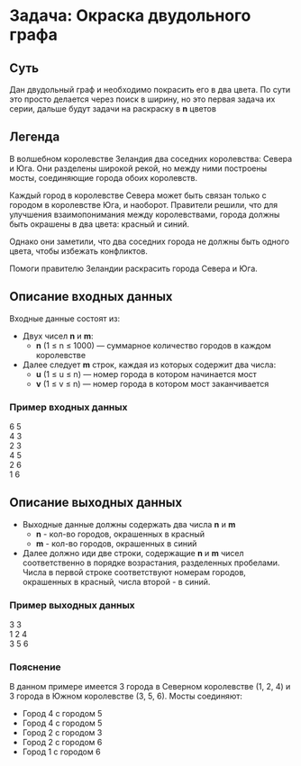 # Задача: Окраска двудольного графа

## Суть

Дан двудольный граф и необходимо покрасить его в два цвета.
По сути это просто делается через поиск в ширину, но это первая задача их серии, дальше будут задачи на раскраску в **n** цветов

## Легенда

В волшебном королевстве Зеландия два соседних королевства: Севера и Юга. Они разделены широкой рекой, но между ними построены мосты, соединяющие города обоих королевств.

Каждый город в королевстве Севера может быть связан только с городом в королевстве Юга, и наоборот. Правители решили, что для улучшения взаимопонимания между королевствами, города должны быть окрашены в два цвета: красный и синий.

Однако они заметили, что два соседних города не должны быть одного цвета, чтобы избежать конфликтов.

Помоги правителю Зеландии раскрасить города Севера и Юга.

## Описание входных данных

Входные данные состоят из:

- Двух чисел **n** и **m**:
  - **n** (1 ≤ n ≤ 1000) — суммарное количество городов в каждом королевстве
- Далее следует **m** строк, каждая из которых содержит два числа:
  - **u** (1 ≤ u ≤ n) — номер города в котором начинается мост
  - **v** (1 ≤ v ≤ n) — номер города в котором мост заканчивается

### Пример входных данных

6 5 \
4 3 \
2 3 \
4 5 \
2 6 \
1 6

## Описание выходных данных

- Выходные данные должны содержать два числа **n** и **m**
  - **n** - кол-во городов, окрашенных в красный
  - **m** - кол-во городов, окрашенных в синий
- Далее должно иди две строки, содержащие **n** и **m** чисел соответственно в порядке возрастания, разделенных пробелами. Числа в первой строке соответствуют номерам городов, окрашенных в красный, числа второй - в синий.

### Пример выходных данных

3 3 \
1 2 4 \
3 5 6

### Пояснение

В данном примере имеется 3 города в Северном королевстве (1, 2, 4) и 3 города в Южном королевстве (3, 5, 6). Мосты соединяют:

- Город 4 с городом 5
- Город 4 с городом 5
- Город 2 с городом 3
- Город 2 с городом 6
- Город 1 с городом 6
